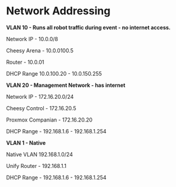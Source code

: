 # Network Addressing

**VLAN 10 - Runs all robot traffic during event - no internet access.**

Network IP - 10.0.0/8

Cheesy Arena - 10.0.0100.5

Router - 10.0.01

DHCP Range 10.0.100.20 - 10.0.150.255



**VLAN 20 - Management Network - has internet**

Network IP - 172.16.20.0/24

Cheesy Control - 172.16.20.5

Proxmox Companian - 172.16.20.20

DHCP Range - 192.168.1.6 - 192.168.1.254



**VLAN 1 - Native**&#x20;

Native VLAN 192.168.1.0/24

Unify Router - 192.168.1.1

DHCP Range - 192.168.1.6 - 192.168.1.254









